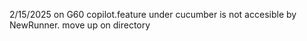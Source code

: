 2/15/2025 on G60 copilot.feature under cucumber is not accesible by NewRunner. move up on directory
